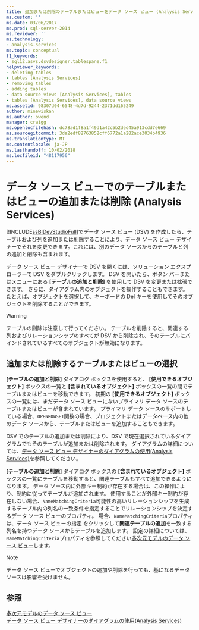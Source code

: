 ```yaml
---
title: 追加または削除のテーブルまたはビューをデータ ソース ビュー (Analysis Services) |Microsoft Docs
ms.custom: ''
ms.date: 03/06/2017
ms.prod: sql-server-2014
ms.reviewer: ''
ms.technology:
- analysis-services
ms.topic: conceptual
f1_keywords:
- sql12.asvs.dsvdesigner.tablespane.f1
helpviewer_keywords:
- deleting tables
- tables [Analysis Services]
- removing tables
- adding tables
- data source views [Analysis Services], tables
- tables [Analysis Services], data source views
ms.assetid: 98307d04-6548-4d7d-9244-2371dd165249
author: minewiskan
ms.author: owend
manager: craigg
ms.openlocfilehash: dc78ad1f8a1f49d1a42c5b2ded45a913cdd7e669
ms.sourcegitcommit: 3da2edf82763852cff6772a1a282ace3034b4936
ms.translationtype: MT
ms.contentlocale: ja-JP
ms.lasthandoff: 10/02/2018
ms.locfileid: "48117956"
---
```

# <a name="adding-or-removing-tables-or-views-in-a-data-source-view-analysis-services"></a>データ ソース ビューでのテーブルまたはビューの追加または削除 (Analysis Services)
  [!INCLUDE[ssBIDevStudioFull](../../includes/ssbidevstudiofull-md.md)]でデータ ソース ビュー (DSV) を作成したら、テーブルおよび列を追加または削除することにより、データ ソース ビュー デザイナーでそれを変更できます。これには、別のデータ ソースからのテーブルと列の追加と削除も含まれます。  
  
 データ ソース ビュー デザイナーで DSV を開くには、ソリューション エクスプローラーで DSV をダブルクリックします。 DSV を開いたら、ボタン バーまたはメニューにある **[テーブルの追加と削除]** を使用して DSV を変更または拡張できます。 さらに、ダイアグラム内のオブジェクトを操作することもできます。 たとえば、オブジェクトを選択して、キーボードの Del キーを使用してそのオブジェクトを削除することができます。  
  
> [!WARNING]  
>  テーブルの削除は注意して行ってください。 テーブルを削除すると、関連する列およびリレーションシップのすべてが DSV から削除され、そのテーブルにバインドされているすべてのオブジェクトが無効になります。  
  
## <a name="selecting-tables-or-views-to-add-or-remove"></a>追加または削除するテーブルまたはビューの選択  
 **[テーブルの追加と削除]** ダイアログ ボックスを使用すると、 **[使用できるオブジェクト]** ボックスの一覧と **[含まれているオブジェクト]** ボックスの一覧の間でテーブルまたはビューを移動できます。 初期の **[使用できるオブジェクト]** ボックスの一覧には、まだデータ ソース ビューにないプライマリ データ ソースのテーブルまたはビューが含まれています。 プライマリ データ ソースのサポートしている場合、`OPENROWSET`関数の場合、プロジェクトまたはデータベース内の他のデータ ソースから、テーブルまたはビューを追加することもできます。  
  
 DSV でのテーブルの追加または削除により、DSV で現在選択されているダイアグラムでもそのテーブルが追加または削除されます。 ダイアグラムの詳細については、[データ ソース ビュー デザイナーのダイアグラムの使用&#40;Analysis Services&#41;](work-with-diagrams-in-data-source-view-designer-analysis-services.md)を参照してください。  
  
 **[テーブルの追加と削除]** ダイアログ ボックスの **[含まれているオブジェクト]** ボックスの一覧にテーブルを移動すると、関連テーブルもすべて追加できるようになります。 データ ソース内に外部キー制約が存在する場合は、この操作により、制約に従ってテーブルが追加されます。 使用することが外部キー制約が存在しない場合、`NameMatchingCriteria`可能性の高いリレーションシップを生成するテーブル内の列名の一致条件を指定することでリレーションシップを決定するデータ ソース ビューのプロパティ。 場合、`NameMatchingCriteria`プロパティは、データ ソース ビューの指定 をクリックして**関連テーブルの追加**を一致する列名を持つデータ ソースからテーブルを追加します。 設定の詳細については、`NameMatchingCriteria`プロパティを参照してください[多次元モデルのデータ ソース ビュー](data-source-views-in-multidimensional-models.md)します。  
  
> [!NOTE]  
>  データ ソース ビューでオブジェクトの追加や削除を行っても、基になるデータ ソースは影響を受けません。  
  
## <a name="see-also"></a>参照  
 [多次元モデルのデータ ソース ビュー](data-source-views-in-multidimensional-models.md)   
 [データ ソース ビュー デザイナーのダイアグラムの使用&#40;Analysis Services&#41;](work-with-diagrams-in-data-source-view-designer-analysis-services.md)  
  
  
